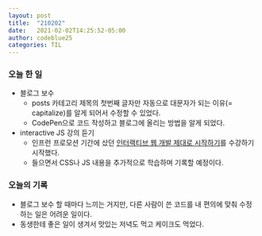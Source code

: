 ```yaml
---
layout: post
title:  "210202"
date:   2021-02-02T14:25:52-05:00
author: codeblue25
categories: TIL
---
```


<h3>오늘 한 일</h3>

* 블로그 보수
  * posts 카테고리 제목의 첫번째 글자만 자동으로 대문자가 되는 이유(= capitalize)를 알게 되어서 수정할 수 있었다.
  * CodePen으로 코드 작성하고 블로그에 올리는 방법을 알게 되었다.
* interactive JS 강의 듣기
  * 인프런 프로모션 기간에 샀던 [인터랙티브 웹 개발 제대로 시작하기](https://www.inflearn.com/course/interactive_web#)를 수강하기 시작했다.
  * 들으면서 CSS나 JS 내용을 추가적으로 학습하며 기록할 예정이다.


<h3>오늘의 기록</h3>

* 블로그 보수 할 때마다 느끼는 거지만, 다른 사람이 쓴 코드를 내 편의에 맞춰 수정하는 일은 어려운 일이다. 
* 동생한테 좋은 일이 생겨서 맛있는 저녁도 먹고 케이크도 먹었다.